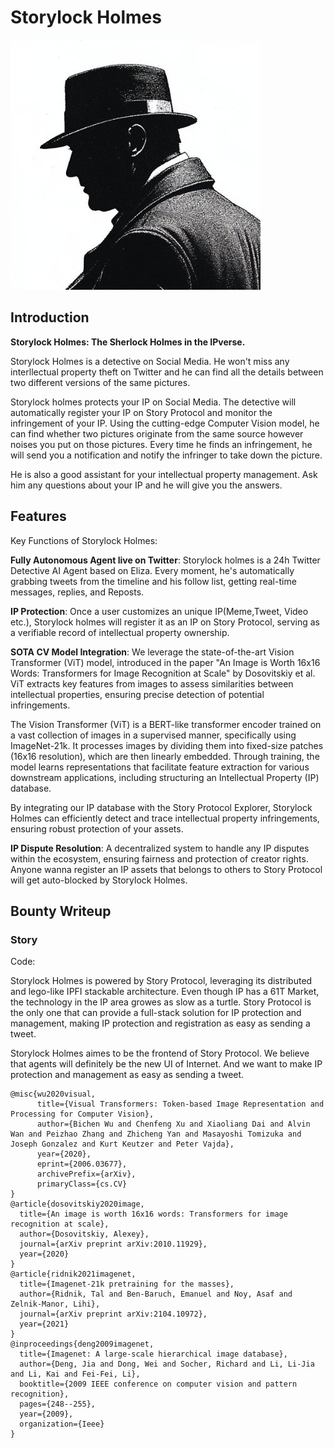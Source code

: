 # Storylock Holmes

![pics](./pics/logo.jpg)

## Introduction

**Storylock Holmes: The Sherlock Holmes in the IPverse.**

Storylock Holmes is a detective on Social Media. He won't miss any interllectual property theft on Twitter and he can find all the details between two different versions of the same pictures. 

Storylock holmes protects your IP on Social Media. The detective will automatically register your IP on Story Protocol and monitor the infringement of your IP. Using the cutting-edge Computer Vision model, he can find whether two pictures originate from the same source however noises you put on those pictures. Every time he finds an infringement, he will send you a notification and notify the infringer to take down the picture.

He is also a good assistant for your intellectual property management. Ask him any questions about your IP and he will give you the answers.

## Features

Key Functions of Storylock Holmes:

**Fully Autonomous Agent live on Twitter**: Storylock holmes is a 24h Twitter Detective AI Agent based on Eliza. Every moment, he's automatically grabbing tweets from the timeline and his follow list, getting real-time messages, replies, and Reposts.

**IP Protection**: Once a user customizes an unique IP(Meme,Tweet, Video etc.), Storylock holmes will register it as an IP on Story Protocol, serving as a verifiable record of intellectual property ownership.

**SOTA CV Model Integration**: We leverage the state-of-the-art Vision Transformer (ViT) model, introduced in the paper "An Image is Worth 16x16 Words: Transformers for Image Recognition at Scale" by Dosovitskiy et al. ViT extracts key features from images to assess similarities between intellectual properties, ensuring precise detection of potential infringements.

The Vision Transformer (ViT) is a BERT-like transformer encoder trained on a vast collection of images in a supervised manner, specifically using ImageNet-21k. It processes images by dividing them into fixed-size patches (16x16 resolution), which are then linearly embedded. Through training, the model learns representations that facilitate feature extraction for various downstream applications, including structuring an Intellectual Property (IP) database.

By integrating our IP database with the Story Protocol Explorer, Storylock Holmes can efficiently detect and trace intellectual property infringements, ensuring robust protection of your assets.

**IP Dispute Resolution**: A decentralized system to handle any IP disputes within the ecosystem, ensuring fairness and protection of creator rights. Anyone wanna register an IP assets that belongs to others to Story Protocol will get auto-blocked by Storylock Holmes.



## Bounty Writeup

### Story

Code: 

Storylock Holmes is powered by Story Protocol, leveraging its distributed and lego-like IPFI stackable architecture. Even though IP has a 61T Market, the technology in the IP area growes as slow as a turtle. Story Protocol is the only one that can provide a full-stack solution for IP protection and management, making IP protection and registration as easy as sending a tweet.

Storylock Holmes aimes to be the frontend of Story Protocol. We believe that agents will definitely be the new UI of Internet. And we want to make IP protection and management as easy as sending a tweet.


```
@misc{wu2020visual,
      title={Visual Transformers: Token-based Image Representation and Processing for Computer Vision}, 
      author={Bichen Wu and Chenfeng Xu and Xiaoliang Dai and Alvin Wan and Peizhao Zhang and Zhicheng Yan and Masayoshi Tomizuka and Joseph Gonzalez and Kurt Keutzer and Peter Vajda},
      year={2020},
      eprint={2006.03677},
      archivePrefix={arXiv},
      primaryClass={cs.CV}
}
@article{dosovitskiy2020image,
  title={An image is worth 16x16 words: Transformers for image recognition at scale},
  author={Dosovitskiy, Alexey},
  journal={arXiv preprint arXiv:2010.11929},
  year={2020}
}
@article{ridnik2021imagenet,
  title={Imagenet-21k pretraining for the masses},
  author={Ridnik, Tal and Ben-Baruch, Emanuel and Noy, Asaf and Zelnik-Manor, Lihi},
  journal={arXiv preprint arXiv:2104.10972},
  year={2021}
}
@inproceedings{deng2009imagenet,
  title={Imagenet: A large-scale hierarchical image database},
  author={Deng, Jia and Dong, Wei and Socher, Richard and Li, Li-Jia and Li, Kai and Fei-Fei, Li},
  booktitle={2009 IEEE conference on computer vision and pattern recognition},
  pages={248--255},
  year={2009},
  organization={Ieee}
}
```